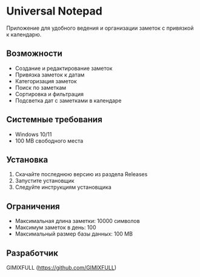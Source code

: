 # Universal Notepad

Приложение для удобного ведения и организации заметок с привязкой к календарю.

## Возможности
- Создание и редактирование заметок
- Привязка заметок к датам
- Категоризация заметок
- Поиск по заметкам
- Сортировка и фильтрация
- Подсветка дат с заметками в календаре

## Системные требования
- Windows 10/11
- 100 MB свободного места

## Установка
1. Скачайте последнюю версию из раздела Releases
2. Запустите установщик
3. Следуйте инструкциям установщика

## Ограничения
- Максимальная длина заметки: 10000 символов
- Максимум заметок в день: 100
- Максимальный размер базы данных: 100 MB

## Разработчик
GIMIXFULL (https://github.com/GIMIXFULL) 

